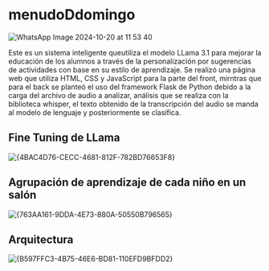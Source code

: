 # menudoDdomingo

![WhatsApp Image 2024-10-20 at 11 53 40](https://github.com/user-attachments/assets/708fd3a9-ad8d-45b6-80cd-1b851ccdc7d6)


Este es un sistema inteligente queutiliza el modelo LLama 3.1 para mejorar la educación de los alumnos a través de la personalización por sugerencias de actividades con base en su estilo de aprendizaje.
Se realizó una página web que utiliza HTML, CSS y JavaScript para la parte del front, mirntras que para el back se planteó el uso del framework Flask de Python debido a la carga del archivo de audio a analizar, análisis que se realiza con la biblioteca whisper, el texto obtenido de la transcripción del audio se manda al modelo de lenguaje y posteriormente se clasifica.

## Fine Tuning de LLama
![{4BAC4D76-CECC-4681-812F-782BD76653F8}](https://github.com/user-attachments/assets/b1137d37-e7d1-4063-9c16-52cfd03854d4)


## Agrupación de aprendizaje de cada niño en un salón
![{763AA161-9DDA-4E73-880A-50550B796565}](https://github.com/user-attachments/assets/a44f74c3-d614-4985-8ecd-ccf4fd614c24)


## Arquitectura
![{B597FFC3-4B75-46E6-BD81-110EFD9BFDD2}](https://github.com/user-attachments/assets/773c9cd2-fa54-47d1-9790-29f7978d1a44)

